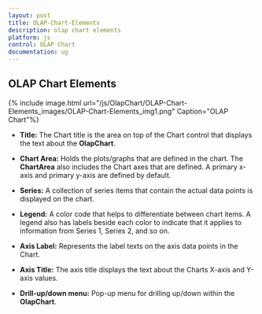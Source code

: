 ```yaml
---
layout: post
title: OLAP-Chart-Elements
description: olap chart elements
platform: js
control: OLAP Chart
documentation: ug
---
```


## OLAP Chart Elements

{% include image.html url="/js/OlapChart/OLAP-Chart-Elements_images/OLAP-Chart-Elements_img1.png" Caption="OLAP Chart"%}

* **Title:** The Chart title is the area on top of the Chart control that displays the text about the **OlapChart**.

* **Chart Area:** Holds the plots/graphs that are defined in the chart. The **ChartArea** also includes the Chart axes that are defined. A primary x-axis and primary y-axis are defined by default.

* **Series:** A collection of series items that contain the actual data points is displayed on the chart.

* **Legend:** A color code that helps to differentiate between chart items. A legend also has labels beside each color to indicate that it applies to information from Series 1, Series 2, and so on.

* **Axis Label:** Represents the label texts on the axis data points in the Chart.

* **Axis Title:** The axis title displays the text about the Charts X-axis and Y-axis values.

* **Drill-up/down menu:** Pop-up menu for drilling up/down within the **OlapChart**.



